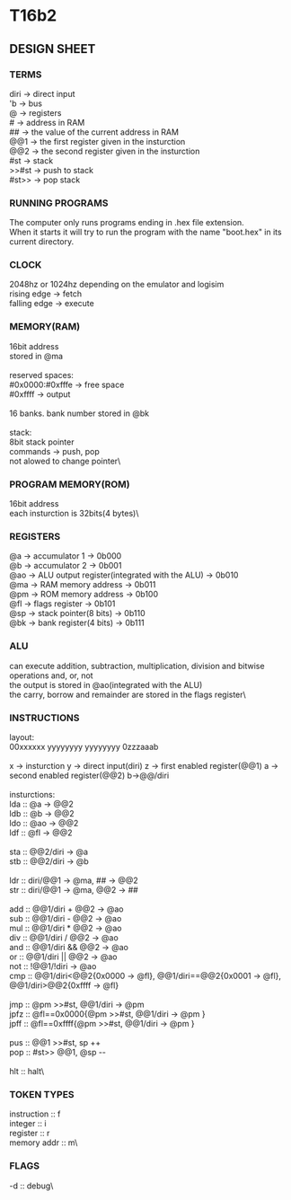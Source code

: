 # T16b2

## DESIGN SHEET

### TERMS

diri          -> direct input\
'b            -> bus\
@             -> registers\
\#             -> address in RAM\
\##            -> the value of the current address in RAM\
@@1           -> the first register given in the insturction\
@@2           -> the second register given in the insturction\
\#st           -> stack\
\>>#st         -> push to stack\
\#st>>         -> pop stack

### RUNNING PROGRAMS

The computer only runs programs ending in .hex file extension.\
When it starts it will try to run the program with the name "boot.hex" in its current directory.

### CLOCK

2048hz or 1024hz depending on the emulator and logisim\
rising edge  -> fetch\
falling edge -> execute

### MEMORY(RAM)

16bit address\
stored in @ma\
\
reserved spaces:\
\#0x0000:#0xfffe -> free space\
\#0xffff         -> output\
\
16 banks. bank number stored in @bk\
\
stack:\
8bit stack pointer\
commands -> push, pop\
not alowed to change pointer\

### PROGRAM MEMORY(ROM)

16bit address\
each insturction is 32bits(4 bytes)\

### REGISTERS

@a   -> accumulator 1                                  -> 0b000\
@b   -> accumulator 2                                  -> 0b001\
@ao  -> ALU output register(integrated with the ALU)   -> 0b010\
@ma  -> RAM memory address                             -> 0b011\
@pm  -> ROM memory address                             -> 0b100\
@fl  -> flags register                                 -> 0b101\
@sp  -> stack pointer(8 bits)                          -> 0b110\
@bk  -> bank register(4 bits)                          -> 0b111

### ALU

can execute addition, subtraction, multiplication, division and bitwise operations and, or, not\
the output is stored in @ao(integrated with the ALU)\
the carry, borrow and remainder are stored in the flags register\

### INSTRUCTIONS

layout:\
00xxxxxx yyyyyyyy yyyyyyyy 0zzzaaab\
\
x -> insturction  y -> direct input(diri)  z -> first enabled register(@@1)  a -> second enabled register(@@2)  b->@@/diri\
\
insturctions:\
lda  ::  @a -> @@2\
ldb  ::  @b -> @@2\
ldo  ::  @ao -> @@2\
ldf  ::  @fl -> @@2\
\
sta :: @@2/diri -> @a\
stb :: @@2/diri -> @b\
\
ldr  ::  diri/@@1 -> @ma, ## -> @@2\
str  ::  diri/@@1 -> @ma, @@2 -> ##\
\
add  ::  @@1/diri + @@2 -> @ao\
sub  ::  @@1/diri - @@2 -> @ao\
mul  ::  @@1/diri * @@2 -> @ao\
div  ::  @@1/diri / @@2 -> @ao\
and  ::  @@1/diri && @@2 -> @ao\
or   ::  @@1/diri || @@2 -> @ao\
not  ::  !@@1/!diri -> @ao\
cmp  ::  @@1/diri<@@2{0x0000 -> @fl}, @@1/diri==@@2{0x0001 -> @fl}, @@1/diri>@@2{0xffff -> @fl}\
\
jmp  ::  @pm >>#st, @@1/diri -> @pm\
jpfz  ::  @fl==0x0000{@pm >>#st, @@1/diri -> @pm }\
jpff  ::  @fl==0xffff{@pm >>#st, @@1/diri -> @pm }\
\
pus  ::  @@1 >>#st, sp ++\
pop  ::  #st>> @@1, @sp --\
\
hlt  ::  halt\

### TOKEN TYPES

instruction :: f\
integer     :: i\
register    :: r\
memory addr :: m\

### FLAGS

-d :: debug\
